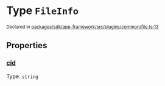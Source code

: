 # Type `FileInfo`
<sub>Declared in [packages/sdk/app-framework/src/plugins/common/file.ts:13](https://github.com/dxos/dxos/blob/main/packages/sdk/app-framework/src/plugins/common/file.ts#L13)</sub>




## Properties
### [cid](https://github.com/dxos/dxos/blob/main/packages/sdk/app-framework/src/plugins/common/file.ts#L14)
Type: <code>string</code>





